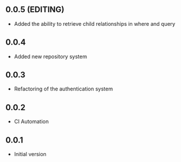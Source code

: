 ## 0.0.5 (EDITING)

* Added the ability to retrieve child relationships in where and query

## 0.0.4

* Added new repository system

## 0.0.3

* Refactoring of the authentication system

## 0.0.2

* CI Automation

## 0.0.1

* Initial version